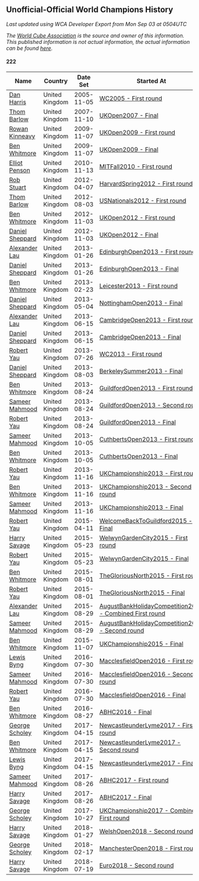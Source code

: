 ## Unofficial-Official World Champions History

*Last updated using WCA Developer Export from Mon Sep 03 at 0504UTC*

*The [World Cube Association](https://www.worldcubeassociation.org) is the source and owner of this information. This published information is not actual information, the actual information can be found [here](https://www.worldcubeassociation.org/results).*

#### 222

|Name|Country|Date Set|Started At|Ended At|Days Held|  
|--|--|--|--|--|--|  
|[Dan Harris](https://www.worldcubeassociation.org/persons/2003HARR01)|United Kingdom|2005-11-05|[WC2005 - First round](https://www.worldcubeassociation.org/competitions/WC2005/results/all#e222_1)|[UKOpen2007 - Final](https://www.worldcubeassociation.org/competitions/UKOpen2007/results/all#e222_f)|734|  
|[Thom Barlow](https://www.worldcubeassociation.org/persons/2006BARL01)|United Kingdom|2007-11-10|[UKOpen2007 - Final](https://www.worldcubeassociation.org/competitions/UKOpen2007/results/all#e222_f)|[UKOpen2009 - First round](https://www.worldcubeassociation.org/competitions/UKOpen2009/results/all#e222_1)|728|  
|[Rowan Kinneavy](https://www.worldcubeassociation.org/persons/2008KINN01)|United Kingdom|2009-11-07|[UKOpen2009 - First round](https://www.worldcubeassociation.org/competitions/UKOpen2009/results/all#e222_1)|[UKOpen2009 - Final](https://www.worldcubeassociation.org/competitions/UKOpen2009/results/all#e222_f)|0|  
|[Ben Whitmore](https://www.worldcubeassociation.org/persons/2009WHIT01)|United Kingdom|2009-11-07|[UKOpen2009 - Final](https://www.worldcubeassociation.org/competitions/UKOpen2009/results/all#e222_f)|1 year passed|365|  
|[Elliot Penson](https://www.worldcubeassociation.org/persons/2009PENS01)|United Kingdom|2010-11-13|[MITFall2010 - First round](https://www.worldcubeassociation.org/competitions/MITFall2010/results/all#e222_1)|1 year passed|365|  
|[Rob Stuart](https://www.worldcubeassociation.org/persons/2011STUA01)|United Kingdom|2012-04-07|[HarvardSpring2012 - First round](https://www.worldcubeassociation.org/competitions/HarvardSpring2012/results/all#e222_1)|[USNationals2012 - First round](https://www.worldcubeassociation.org/competitions/USNationals2012/results/all#e222_1)|120|  
|[Thom Barlow](https://www.worldcubeassociation.org/persons/2006BARL01)|United Kingdom|2012-08-03|[USNationals2012 - First round](https://www.worldcubeassociation.org/competitions/USNationals2012/results/all#e222_1)|[UKOpen2012 - First round](https://www.worldcubeassociation.org/competitions/UKOpen2012/results/all#e222_1)|91|  
|[Ben Whitmore](https://www.worldcubeassociation.org/persons/2009WHIT01)|United Kingdom|2012-11-03|[UKOpen2012 - First round](https://www.worldcubeassociation.org/competitions/UKOpen2012/results/all#e222_1)|[UKOpen2012 - Final](https://www.worldcubeassociation.org/competitions/UKOpen2012/results/all#e222_f)|0|  
|[Daniel Sheppard](https://www.worldcubeassociation.org/persons/2009SHEP01)|United Kingdom|2012-11-03|[UKOpen2012 - Final](https://www.worldcubeassociation.org/competitions/UKOpen2012/results/all#e222_f)|[EdinburghOpen2013 - First round](https://www.worldcubeassociation.org/competitions/EdinburghOpen2013/results/all#e222_1)|84|  
|[Alexander Lau](https://www.worldcubeassociation.org/persons/2011LAUA01)|United Kingdom|2013-01-26|[EdinburghOpen2013 - First round](https://www.worldcubeassociation.org/competitions/EdinburghOpen2013/results/all#e222_1)|[EdinburghOpen2013 - Final](https://www.worldcubeassociation.org/competitions/EdinburghOpen2013/results/all#e222_f)|0|  
|[Daniel Sheppard](https://www.worldcubeassociation.org/persons/2009SHEP01)|United Kingdom|2013-01-26|[EdinburghOpen2013 - Final](https://www.worldcubeassociation.org/competitions/EdinburghOpen2013/results/all#e222_f)|[Leicester2013 - First round](https://www.worldcubeassociation.org/competitions/Leicester2013/results/all#e222_1)|28|  
|[Ben Whitmore](https://www.worldcubeassociation.org/persons/2009WHIT01)|United Kingdom|2013-02-23|[Leicester2013 - First round](https://www.worldcubeassociation.org/competitions/Leicester2013/results/all#e222_1)|[NottinghamOpen2013 - Final](https://www.worldcubeassociation.org/competitions/NottinghamOpen2013/results/all#e222_f)|70|  
|[Daniel Sheppard](https://www.worldcubeassociation.org/persons/2009SHEP01)|United Kingdom|2013-05-04|[NottinghamOpen2013 - Final](https://www.worldcubeassociation.org/competitions/NottinghamOpen2013/results/all#e222_f)|[CambridgeOpen2013 - First round](https://www.worldcubeassociation.org/competitions/CambridgeOpen2013/results/all#e222_1)|42|  
|[Alexander Lau](https://www.worldcubeassociation.org/persons/2011LAUA01)|United Kingdom|2013-06-15|[CambridgeOpen2013 - First round](https://www.worldcubeassociation.org/competitions/CambridgeOpen2013/results/all#e222_1)|[CambridgeOpen2013 - Final](https://www.worldcubeassociation.org/competitions/CambridgeOpen2013/results/all#e222_f)|0|  
|[Daniel Sheppard](https://www.worldcubeassociation.org/persons/2009SHEP01)|United Kingdom|2013-06-15|[CambridgeOpen2013 - Final](https://www.worldcubeassociation.org/competitions/CambridgeOpen2013/results/all#e222_f)|[WC2013 - First round](https://www.worldcubeassociation.org/competitions/WC2013/results/all#e222_1)|42|  
|[Robert Yau](https://www.worldcubeassociation.org/persons/2009YAUR01)|United Kingdom|2013-07-26|[WC2013 - First round](https://www.worldcubeassociation.org/competitions/WC2013/results/all#e222_1)|[BerkeleySummer2013 - Final](https://www.worldcubeassociation.org/competitions/BerkeleySummer2013/results/all#e222_f)|6|  
|[Daniel Sheppard](https://www.worldcubeassociation.org/persons/2009SHEP01)|United Kingdom|2013-08-03|[BerkeleySummer2013 - Final](https://www.worldcubeassociation.org/competitions/BerkeleySummer2013/results/all#e222_f)|[GuildfordOpen2013 - First round](https://www.worldcubeassociation.org/competitions/GuildfordOpen2013/results/all#e222_1)|22|  
|[Ben Whitmore](https://www.worldcubeassociation.org/persons/2009WHIT01)|United Kingdom|2013-08-24|[GuildfordOpen2013 - First round](https://www.worldcubeassociation.org/competitions/GuildfordOpen2013/results/all#e222_1)|[GuildfordOpen2013 - Second round](https://www.worldcubeassociation.org/competitions/GuildfordOpen2013/results/all#e222_2)|0|  
|[Sameer Mahmood](https://www.worldcubeassociation.org/persons/2013MAHM02)|United Kingdom|2013-08-24|[GuildfordOpen2013 - Second round](https://www.worldcubeassociation.org/competitions/GuildfordOpen2013/results/all#e222_2)|[GuildfordOpen2013 - Final](https://www.worldcubeassociation.org/competitions/GuildfordOpen2013/results/all#e222_f)|0|  
|[Robert Yau](https://www.worldcubeassociation.org/persons/2009YAUR01)|United Kingdom|2013-08-24|[GuildfordOpen2013 - Final](https://www.worldcubeassociation.org/competitions/GuildfordOpen2013/results/all#e222_f)|[CuthbertsOpen2013 - First round](https://www.worldcubeassociation.org/competitions/CuthbertsOpen2013/results/all#e222_1)|42|  
|[Sameer Mahmood](https://www.worldcubeassociation.org/persons/2013MAHM02)|United Kingdom|2013-10-05|[CuthbertsOpen2013 - First round](https://www.worldcubeassociation.org/competitions/CuthbertsOpen2013/results/all#e222_1)|[CuthbertsOpen2013 - Final](https://www.worldcubeassociation.org/competitions/CuthbertsOpen2013/results/all#e222_f)|0|  
|[Ben Whitmore](https://www.worldcubeassociation.org/persons/2009WHIT01)|United Kingdom|2013-10-05|[CuthbertsOpen2013 - Final](https://www.worldcubeassociation.org/competitions/CuthbertsOpen2013/results/all#e222_f)|[UKChampionship2013 - First round](https://www.worldcubeassociation.org/competitions/UKChampionship2013/results/all#e222_1)|42|  
|[Robert Yau](https://www.worldcubeassociation.org/persons/2009YAUR01)|United Kingdom|2013-11-16|[UKChampionship2013 - First round](https://www.worldcubeassociation.org/competitions/UKChampionship2013/results/all#e222_1)|[UKChampionship2013 - Second round](https://www.worldcubeassociation.org/competitions/UKChampionship2013/results/all#e222_2)|0|  
|[Ben Whitmore](https://www.worldcubeassociation.org/persons/2009WHIT01)|United Kingdom|2013-11-16|[UKChampionship2013 - Second round](https://www.worldcubeassociation.org/competitions/UKChampionship2013/results/all#e222_2)|[UKChampionship2013 - Final](https://www.worldcubeassociation.org/competitions/UKChampionship2013/results/all#e222_f)|0|  
|[Sameer Mahmood](https://www.worldcubeassociation.org/persons/2013MAHM02)|United Kingdom|2013-11-16|[UKChampionship2013 - Final](https://www.worldcubeassociation.org/competitions/UKChampionship2013/results/all#e222_f)|[WelcomeBackToGuildford2015 - Final](https://www.worldcubeassociation.org/competitions/WelcomeBackToGuildford2015/results/all#e222_f)|511|  
|[Robert Yau](https://www.worldcubeassociation.org/persons/2009YAUR01)|United Kingdom|2015-04-11|[WelcomeBackToGuildford2015 - Final](https://www.worldcubeassociation.org/competitions/WelcomeBackToGuildford2015/results/all#e222_f)|[WelwynGardenCity2015 - First round](https://www.worldcubeassociation.org/competitions/WelwynGardenCity2015/results/all#e222_1)|42|  
|[Harry Savage](https://www.worldcubeassociation.org/persons/2013SAVA01)|United Kingdom|2015-05-23|[WelwynGardenCity2015 - First round](https://www.worldcubeassociation.org/competitions/WelwynGardenCity2015/results/all#e222_1)|[WelwynGardenCity2015 - Final](https://www.worldcubeassociation.org/competitions/WelwynGardenCity2015/results/all#e222_f)|0|  
|[Robert Yau](https://www.worldcubeassociation.org/persons/2009YAUR01)|United Kingdom|2015-05-23|[WelwynGardenCity2015 - Final](https://www.worldcubeassociation.org/competitions/WelwynGardenCity2015/results/all#e222_f)|[TheGloriousNorth2015 - First round](https://www.worldcubeassociation.org/competitions/TheGloriousNorth2015/results/all#e222_1)|70|  
|[Ben Whitmore](https://www.worldcubeassociation.org/persons/2009WHIT01)|United Kingdom|2015-08-01|[TheGloriousNorth2015 - First round](https://www.worldcubeassociation.org/competitions/TheGloriousNorth2015/results/all#e222_1)|[TheGloriousNorth2015 - Final](https://www.worldcubeassociation.org/competitions/TheGloriousNorth2015/results/all#e222_f)|0|  
|[Robert Yau](https://www.worldcubeassociation.org/persons/2009YAUR01)|United Kingdom|2015-08-01|[TheGloriousNorth2015 - Final](https://www.worldcubeassociation.org/competitions/TheGloriousNorth2015/results/all#e222_f)|[AugustBankHolidayCompetition2015 - Combined First round](https://www.worldcubeassociation.org/competitions/AugustBankHolidayCompetition2015/results/all#e222_d)|28|  
|[Alexander Lau](https://www.worldcubeassociation.org/persons/2011LAUA01)|United Kingdom|2015-08-29|[AugustBankHolidayCompetition2015 - Combined First round](https://www.worldcubeassociation.org/competitions/AugustBankHolidayCompetition2015/results/all#e222_d)|[AugustBankHolidayCompetition2015 - Second round](https://www.worldcubeassociation.org/competitions/AugustBankHolidayCompetition2015/results/all#e222_2)|0|  
|[Sameer Mahmood](https://www.worldcubeassociation.org/persons/2013MAHM02)|United Kingdom|2015-08-29|[AugustBankHolidayCompetition2015 - Second round](https://www.worldcubeassociation.org/competitions/AugustBankHolidayCompetition2015/results/all#e222_2)|[UKChampionship2015 - Final](https://www.worldcubeassociation.org/competitions/UKChampionship2015/results/all#e222_f)|70|  
|[Ben Whitmore](https://www.worldcubeassociation.org/persons/2009WHIT01)|United Kingdom|2015-11-07|[UKChampionship2015 - Final](https://www.worldcubeassociation.org/competitions/UKChampionship2015/results/all#e222_f)|[MacclesfieldOpen2016 - First round](https://www.worldcubeassociation.org/competitions/MacclesfieldOpen2016/results/all#e222_1)|266|  
|[Lewis Byng](https://www.worldcubeassociation.org/persons/2015BYNG02)|United Kingdom|2016-07-30|[MacclesfieldOpen2016 - First round](https://www.worldcubeassociation.org/competitions/MacclesfieldOpen2016/results/all#e222_1)|[MacclesfieldOpen2016 - Second round](https://www.worldcubeassociation.org/competitions/MacclesfieldOpen2016/results/all#e222_2)|0|  
|[Sameer Mahmood](https://www.worldcubeassociation.org/persons/2013MAHM02)|United Kingdom|2016-07-30|[MacclesfieldOpen2016 - Second round](https://www.worldcubeassociation.org/competitions/MacclesfieldOpen2016/results/all#e222_2)|[MacclesfieldOpen2016 - Final](https://www.worldcubeassociation.org/competitions/MacclesfieldOpen2016/results/all#e222_f)|0|  
|[Robert Yau](https://www.worldcubeassociation.org/persons/2009YAUR01)|United Kingdom|2016-07-30|[MacclesfieldOpen2016 - Final](https://www.worldcubeassociation.org/competitions/MacclesfieldOpen2016/results/all#e222_f)|[ABHC2016 - Final](https://www.worldcubeassociation.org/competitions/ABHC2016/results/all#e222_f)|28|  
|[Ben Whitmore](https://www.worldcubeassociation.org/persons/2009WHIT01)|United Kingdom|2016-08-27|[ABHC2016 - Final](https://www.worldcubeassociation.org/competitions/ABHC2016/results/all#e222_f)|[NewcastleunderLyme2017 - First round](https://www.worldcubeassociation.org/competitions/NewcastleunderLyme2017/results/all#e222_1)|231|  
|[George Scholey](https://www.worldcubeassociation.org/persons/2015SCHO05)|United Kingdom|2017-04-15|[NewcastleunderLyme2017 - First round](https://www.worldcubeassociation.org/competitions/NewcastleunderLyme2017/results/all#e222_1)|[NewcastleunderLyme2017 - Second round](https://www.worldcubeassociation.org/competitions/NewcastleunderLyme2017/results/all#e222_2)|0|  
|[Ben Whitmore](https://www.worldcubeassociation.org/persons/2009WHIT01)|United Kingdom|2017-04-15|[NewcastleunderLyme2017 - Second round](https://www.worldcubeassociation.org/competitions/NewcastleunderLyme2017/results/all#e222_2)|[NewcastleunderLyme2017 - Final](https://www.worldcubeassociation.org/competitions/NewcastleunderLyme2017/results/all#e222_f)|0|  
|[Lewis Byng](https://www.worldcubeassociation.org/persons/2015BYNG02)|United Kingdom|2017-04-15|[NewcastleunderLyme2017 - Final](https://www.worldcubeassociation.org/competitions/NewcastleunderLyme2017/results/all#e222_f)|[ABHC2017 - First round](https://www.worldcubeassociation.org/competitions/ABHC2017/results/all#e222_1)|133|  
|[Sameer Mahmood](https://www.worldcubeassociation.org/persons/2013MAHM02)|United Kingdom|2017-08-26|[ABHC2017 - First round](https://www.worldcubeassociation.org/competitions/ABHC2017/results/all#e222_1)|[ABHC2017 - Final](https://www.worldcubeassociation.org/competitions/ABHC2017/results/all#e222_f)|0|  
|[Harry Savage](https://www.worldcubeassociation.org/persons/2013SAVA01)|United Kingdom|2017-08-26|[ABHC2017 - Final](https://www.worldcubeassociation.org/competitions/ABHC2017/results/all#e222_f)|[UKChampionship2017 - Combined First round](https://www.worldcubeassociation.org/competitions/UKChampionship2017/results/all#e222_d)|63|  
|[George Scholey](https://www.worldcubeassociation.org/persons/2015SCHO05)|United Kingdom|2017-10-27|[UKChampionship2017 - Combined First round](https://www.worldcubeassociation.org/competitions/UKChampionship2017/results/all#e222_d)|[WelshOpen2018 - Second round](https://www.worldcubeassociation.org/competitions/WelshOpen2018/results/all#e222_2)|91|  
|[Harry Savage](https://www.worldcubeassociation.org/persons/2013SAVA01)|United Kingdom|2018-01-27|[WelshOpen2018 - Second round](https://www.worldcubeassociation.org/competitions/WelshOpen2018/results/all#e222_2)|[ManchesterOpen2018 - First round](https://www.worldcubeassociation.org/competitions/ManchesterOpen2018/results/all#e222_1)|21|  
|[George Scholey](https://www.worldcubeassociation.org/persons/2015SCHO05)|United Kingdom|2018-02-17|[ManchesterOpen2018 - First round](https://www.worldcubeassociation.org/competitions/ManchesterOpen2018/results/all#e222_1)|[Euro2018 - Second round](https://www.worldcubeassociation.org/competitions/Euro2018/results/all#e222_2)|154|  
|[Harry Savage](https://www.worldcubeassociation.org/persons/2013SAVA01)|United Kingdom|2018-07-19|[Euro2018 - Second round](https://www.worldcubeassociation.org/competitions/Euro2018/results/all#e222_2)|Ongoing|44|  
